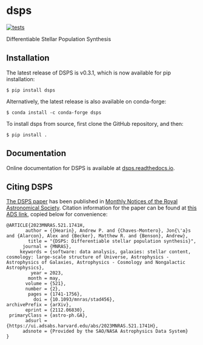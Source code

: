 # dsps
[![tests](https://github.com/ArgonneCPAC/dsps/actions/workflows/tests.yml/badge.svg)](https://github.com/ArgonneCPAC/dsps/actions/workflows/tests.yml)

Differentiable Stellar Population Synthesis

## Installation

The latest release of DSPS is v0.3.1, which is now available for pip installation:
```
$ pip install dsps
```

Alternatively, the latest release is also available on conda-forge:
```
$ conda install -c conda-forge dsps
```

To install dsps from source, first clone the GitHub repository, and then:
```
$ pip install .
```

## Documentation

Online documentation for DSPS is available at [dsps.readthedocs.io](https://dsps.readthedocs.io/en/latest/).


## Citing DSPS
[The DSPS paper](https://arxiv.org/abs/2112.06830) has been published in [Monthly Notices of the Royal Astronomical Society](https://academic.oup.com/mnras/advance-article-abstract/doi/10.1093/mnras/stad456/7034352?utm_source=advanceaccess&utm_campaign=mnras&utm_medium=email). Citation information for the paper can be found at [this ADS link](https://ui.adsabs.harvard.edu/abs/2023MNRAS.521.1741H/abstract), copied below for convenience:

```
@ARTICLE{2023MNRAS.521.1741H,
       author = {{Hearin}, Andrew P. and {Chaves-Montero}, Jon{\'a}s and {Alarcon}, Alex and {Becker}, Matthew R. and {Benson}, Andrew},
        title = "{DSPS: Differentiable stellar population synthesis}",
      journal = {MNRAS},
     keywords = {software: data analysis, galaxies: stellar content, cosmology: large-scale structure of Universe, Astrophysics - Astrophysics of Galaxies, Astrophysics - Cosmology and Nongalactic Astrophysics},
         year = 2023,
        month = may,
       volume = {521},
       number = {2},
        pages = {1741-1756},
          doi = {10.1093/mnras/stad456},
archivePrefix = {arXiv},
       eprint = {2112.06830},
 primaryClass = {astro-ph.GA},
       adsurl = {https://ui.adsabs.harvard.edu/abs/2023MNRAS.521.1741H},
      adsnote = {Provided by the SAO/NASA Astrophysics Data System}
}
```
